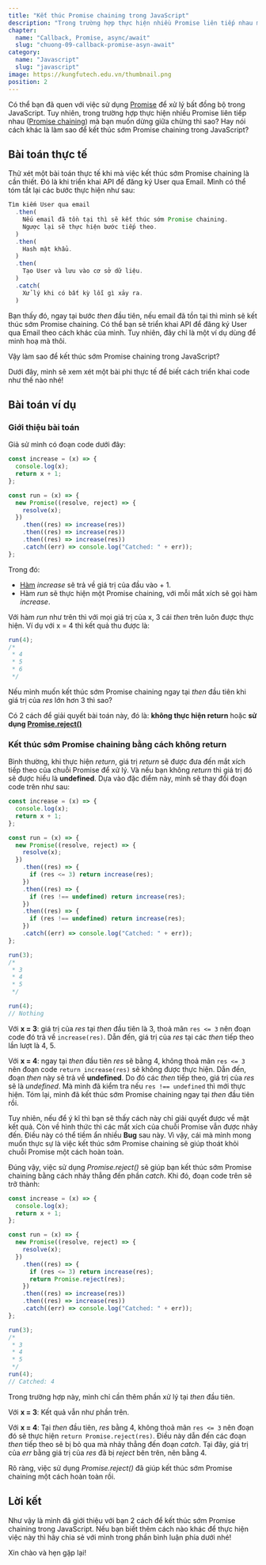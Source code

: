 ```yaml
---
title: "Kết thúc Promise chaining trong JavaScript"
description: "Trong trường hợp thực hiện nhiều Promise liên tiếp nhau mà bạn muốn dừng giữa chừng thì sao? Hay nói cách khác là làm sao để kết thúc sớm Promise chaining trong JavaScript?"
chapter:
  name: "Callback, Promise, async/await"
  slug: "chuong-09-callback-promise-asyn-await"
category:
  name: "Javascript"
  slug: "javascript"
image: https://kungfutech.edu.vn/thumbnail.png
position: 2
---
```


Có thể bạn đã quen với việc sử dụng [Promise](https://developer.mozilla.org/vi/docs/Web/JavaScript/Reference/Global_Objects/Promise) để xử lý bất đồng bộ trong JavaScript. Tuy nhiên, trong trường hợp thực hiện nhiều Promise liên tiếp nhau ([Promise chaining](https://javascript.info/promise-chaining)) mà bạn muốn dừng giữa chừng thì sao? Hay nói cách khác là làm sao để kết thúc sớm Promise chaining trong JavaScript?

## Bài toán thực tế

Thử xét một bài toán thực tế khi mà việc kết thúc sớm Promise chaining là cần thiết. Đó là khi triển khai API để đăng ký User qua Email. Mình có thể tóm tắt lại các bước thực hiện như sau:

```js
Tìm kiếm User qua email
  .then(
    Nếu email đã tồn tại thì sẽ kết thúc sớm Promise chaining.
    Ngược lại sẽ thực hiện bước tiếp theo.
  )
  .then(
    Hash mật khẩu.
  )
  .then(
    Tạo User và lưu vào cơ sở dữ liệu.
  )
  .catch(
    Xử lý khi có bất kỳ lỗi gì xảy ra.
  )
```

Bạn thấy đó, ngay tại bước _then_ đầu tiên, nếu email đã tồn tại thì mình sẽ kết thúc sớm Promise chaining. Có thể bạn sẽ triển khai API để đăng ký User qua Email theo cách khác của mình. Tuy nhiên, đây chỉ là một ví dụ dùng để minh hoạ mà thôi.

Vậy làm sao để kết thúc sớm Promise chaining trong JavaScript?

Dưới đây, mình sẽ xem xét một bài phi thực tế để biết cách triển khai code như thế nào nhé!

## Bài toán ví dụ

### Giới thiệu bài toán

Giả sử mình có đoạn code dưới đây:

```js
const increase = (x) => {
  console.log(x);
  return x + 1;
};

const run = (x) => {
  new Promise((resolve, reject) => {
    resolve(x);
  })
    .then((res) => increase(res))
    .then((res) => increase(res))
    .then((res) => increase(res))
    .catch((err) => console.log("Catched: " + err));
};
```

Trong đó:

- [Hàm](/bai-viet/javascript/ham-trong-javascript) _increase_ sẽ trả về giá trị của đầu vào + 1.
- Hàm _run_ sẽ thực hiện một Promise chaining, với mỗi mắt xích sẽ gọi hàm _increase_.

Với hàm _run_ như trên thì với mọi giá trị của x, 3 cái _then_ trên luôn được thực hiện. Ví dụ với x = 4 thì kết quả thu được là:

```js
run(4);
/*
 * 4
 * 5
 * 6
 */
```

Nếu mình muốn kết thúc sớm Promise chaining ngay tại _then_ đầu tiên khi giá trị của _res_ lớn hơn 3 thì sao?

Có 2 cách để giải quyết bài toán này, đó là: **không thực hiện return** hoặc **sử dụng [Promise.reject()](https://developer.mozilla.org/en-US/docs/Web/JavaScript/Reference/Global_Objects/Promise/reject)**

### Kết thúc sớm Promise chaining bằng cách không return

Bình thường, khi thực hiện _return_, giá trị _return_ sẽ được đưa đến mắt xích tiếp theo của chuỗi Promise để xử lý. Và nếu bạn không _return_ thì giá trị đó sẽ được hiểu là **undefined**. Dựa vào đặc điểm này, mình sẽ thay đổi đoạn code trên như sau:

```js
const increase = (x) => {
  console.log(x);
  return x + 1;
};

const run = (x) => {
  new Promise((resolve, reject) => {
    resolve(x);
  })
    .then((res) => {
      if (res <= 3) return increase(res);
    })
    .then((res) => {
      if (res !== undefined) return increase(res);
    })
    .then((res) => {
      if (res !== undefined) return increase(res);
    })
    .catch((err) => console.log("Catched: " + err));
};

run(3);
/*
 * 3
 * 4
 * 5
 */

run(4);
// Nothing
```

Với **x = 3**: giá trị của _res_ tại _then_ đầu tiên là 3, thoả mãn `res <= 3` nên đoạn code đó trả về `increase(res)`. Dẫn đến, giá trị của _res_ tại các _then_ tiếp theo lần lượt là 4, 5.

Với **x = 4**: ngay tại _then_ đầu tiên _res_ sẽ bằng 4, không thoả mãn `res <= 3` nên đoạn code `return increase(res)` sẽ không được thực hiện. Dẫn đến, đoạn _then_ này sẽ trả về **undefined**. Do đó các _then_ tiếp theo, giá trị của _res_ sẽ là _undefined_. Mà mình đã kiểm tra nếu `res !== undefined` thì mới thực hiện. Tóm lại, mình đã kết thúc sớm Promise chaining ngay tại _then_ đầu tiên rồi.

Tuy nhiên, nếu để ý kĩ thì bạn sẽ thấy cách này chỉ giải quyết được về mặt kết quả. Còn về hình thức thì các mắt xích của chuỗi Promise vẫn được nhảy đến. Điều này có thể tiềm ẩn nhiều **Bug** sau này. Vì vậy, cái mà mình mong muốn thực sự là việc kết thúc sớm Promise chaining sẽ giúp thoát khỏi chuỗi Promise một cách hoàn toàn.

Đúng vậy, việc sử dụng _Promise.reject()_ sẽ giúp bạn kết thúc sớm Promise chaining bằng cách nhảy thẳng đến phần _catch_. Khi đó, đoạn code trên sẽ trở thành:

```js
const increase = (x) => {
  console.log(x);
  return x + 1;
};

const run = (x) => {
  new Promise((resolve, reject) => {
    resolve(x);
  })
    .then((res) => {
      if (res <= 3) return increase(res);
      return Promise.reject(res);
    })
    .then((res) => increase(res))
    .then((res) => increase(res))
    .catch((err) => console.log("Catched: " + err));
};

run(3);
/*
 * 3
 * 4
 * 5
 */
run(4);
// Catched: 4
```

Trong trường hợp này, mình chỉ cần thêm phần xử lý tại _then_ đầu tiên.

Với **x = 3**: Kết quả vẫn như phần trên.

Với **x = 4**: Tại _then_ đầu tiên, _res_ bằng 4, không thoả mãn `res <= 3` nên đoạn đó sẽ thực hiện `return Promise.reject(res)`. Điều này dẫn đến các đoạn _then_ tiếp theo sẽ bị bỏ qua mà nhảy thẳng đến đoạn _catch_. Tại đây, giá trị của _err_ bằng giá trị của _res_ đã bị _reject_ bên trên, nên bằng 4.

Rõ ràng, việc sử dụng _Promise.reject()_ đã giúp kết thúc sớm Promise chaining một cách hoàn toàn rồi.

## Lời kết

Như vậy là mình đã giới thiệu với bạn 2 cách để kết thúc sớm Promise chaining trong JavaScript. Nếu bạn biết thêm cách nào khác để thực hiện việc này thì hãy chia sẻ với mình trong phần bình luận phía dưới nhé!

Xin chào và hẹn gặp lại!
